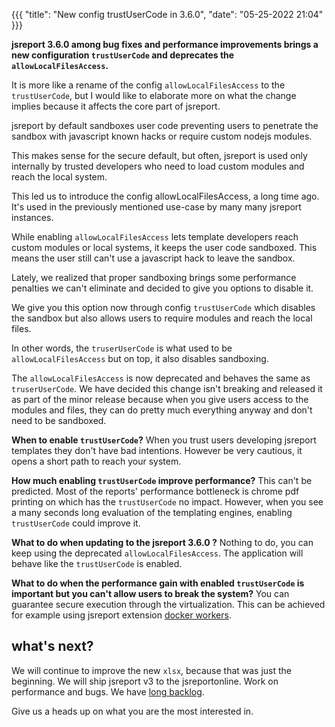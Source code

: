 ﻿

{{{
    "title": "New config trustUserCode in 3.6.0",
    "date": "05-25-2022 21:04"
}}}


**jsreport 3.6.0 among bug fixes and performance improvements brings a new configuration `trustUserCode` and deprecates the `allowLocalFilesAccess`.**

It is more like a rename of the config `allowLocalFilesAccess` to the `trustUserCode`, but I would like to elaborate more on what the change implies because it affects the core part of jsreport.

jsreport by default sandboxes user code preventing users to penetrate the sandbox with javascript known hacks or require custom nodejs modules.

This makes sense for the secure default, but often, jsreport is used only internally by trusted developers who need to load custom modules and reach the local system.

This led us to introduce the config allowLocalFilesAccess, a long time ago. It's used in the previously mentioned use-case by many many jsreport instances.

While enabling `allowLocalFilesAccess` lets template developers reach custom modules or local systems, it keeps the user code sandboxed.  This means the user still can't use a javascript hack to leave the sandbox.

Lately, we realized that proper sandboxing brings some performance penalties we can't eliminate and decided to give you options to disable it.

We give you this option now through config `trustUserCode` which disables the sandbox but also allows users to require modules and reach the local files.

In other words, the `truserUserCode` is what used to be `allowLocalFilesAccess` but on top, it also disables sandboxing.

The `allowLocalFilesAccess` is now deprecated and behaves the same as `truserUserCode`. We have decided this change isn't breaking and released it as part of the minor release because when you give users access to the modules and files, they can do pretty much everything anyway and don't need to be sandboxed.

**When to enable `trustUserCode`?**
When you trust users developing jsreport templates they don't have bad intentions.  However be very cautious, it opens a short path to reach your system.

**How much enabling `trustUserCode` improve performance?**
This can't be predicted.
Most of the reports' performance bottleneck is chrome pdf printing on which has the `trustUserCode` no impact.
However, when you see a many seconds long evaluation of the templating engines, enabling `trustUserCode` could improve it.  

**What to do when updating to the jsreport 3.6.0 ?**
Nothing to do, you can keep using the deprecated `allowLocalFilesAccess`. The application will behave like the `trustUserCode` is enabled.  

**What to do when the performance gain with enabled `trustUserCode` is important but you can't allow users to break the system?**
You can guarantee secure execution through the virtualization. This can be achieved for example using jsreport extension [docker workers](/learn/docker-workers).
## what's next?
We will continue to improve the new `xlsx`, because that was just the beginning. We will ship jsreport v3 to the jsreportonline. Work on performance and bugs. We have [long backlog](https://github.com/jsreport/jsreport/issues).

Give us a heads up on what you are the most interested in.